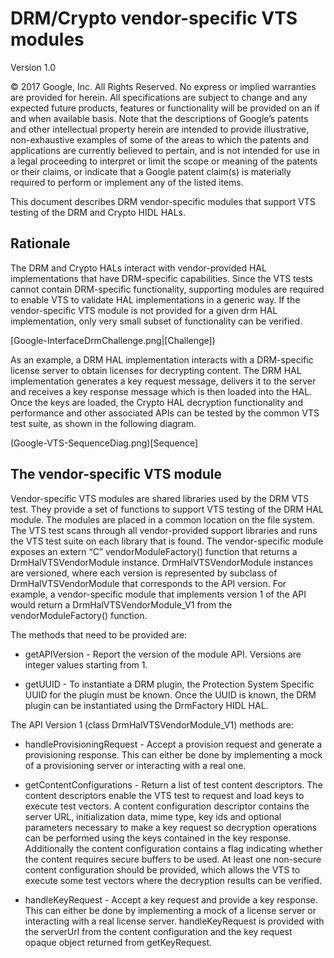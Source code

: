 # DRM/Crypto vendor-specific VTS modules

Version 1.0

© 2017 Google, Inc. All Rights Reserved. No express or implied warranties are provided for herein. All specifications are subject to change and any expected future products, features or functionality will be provided on an if and when available basis. Note that the descriptions of Google’s patents and other intellectual property herein are intended to provide illustrative, non-exhaustive examples of some of the areas to which the patents and applications are currently believed to pertain, and is not intended for use in a legal proceeding to interpret or limit the scope or meaning of the patents or their claims, or indicate that a Google patent claim(s) is materially required to perform or implement any of the listed items.

This document describes DRM vendor-specific modules that support VTS testing of the DRM and Crypto HIDL HALs.

## Rationale

The DRM and Crypto HALs interact with vendor-provided HAL implementations that have DRM-specific capabilities. Since the VTS tests cannot contain DRM-specific functionality, supporting modules are required to enable VTS to validate HAL implementations in a generic way. If the vendor-specific VTS module is not provided for a given drm HAL implementation, only very small subset of functionality can be verified.

[Google-InterfaceDrmChallenge.png|[Challenge])

As an example, a DRM HAL implementation interacts with a DRM-specific license server to obtain licenses for decrypting content. The DRM HAL implementation generates a key request message, delivers it to the server and receives a key response message which is then loaded into the HAL. Once the keys are loaded, the Crypto HAL decryption functionality and performance and other associated APIs can be tested by the common VTS test suite, as shown in the following diagram.

(Google-VTS-SequenceDiag.png)[Sequence]

## The vendor-specific VTS module

Vendor-specific VTS modules are shared libraries used by the DRM VTS test. They provide a set of functions to support VTS testing of the DRM HAL module.
The modules are placed in a common location on the file system. The VTS test scans through all vendor-provided support libraries and runs the VTS test suite on each library that is found.
The vendor-specific module exposes an extern “C” vendorModuleFactory() function that returns a DrmHalVTSVendorModule instance. DrmHalVTSVendorModule instances are versioned, where each version is represented by subclass of DrmHalVTSVendorModule that corresponds to the API version. For example, a vendor-specific module that implements version 1 of the API would return a DrmHalVTSVendorModule_V1 from the vendorModuleFactory() function.

The methods that need to be provided are:

* getAPIVersion - Report the version of the module API. Versions are integer values
starting from 1.

* getUUID - To instantiate a DRM plugin, the Protection System Specific UUID for the
plugin must be known. Once the UUID is known, the DRM plugin can be instantiated
using the DrmFactory HIDL HAL.

The API Version 1 (class DrmHalVTSVendorModule_V1) methods are:

* handleProvisioningRequest - Accept a provision request and generate a provisioning
response. This can either be done by implementing a mock of a provisioning server or
interacting with a real one.

* getContentConfigurations - Return a list of test content descriptors. The content
descriptors enable the VTS test to request and load keys to execute test vectors. A
content configuration descriptor contains the server URL, initialization data, mime type,
key ids and optional parameters necessary to make a key request so decryption
operations can be performed using the keys contained in the key response. Additionally
the content configuration contains a flag indicating whether the content requires secure
buffers to be used. At least one non-secure content configuration should be provided,
which allows the VTS to execute some test vectors where the decryption results can be
verified.

* handleKeyRequest - Accept a key request and provide a key response. This can either
be done by implementing a mock of a license server or interacting with a real license
server. handleKeyRequest is provided with the serverUrl from the content configuration
and the key request opaque object returned from getKeyRequest.
